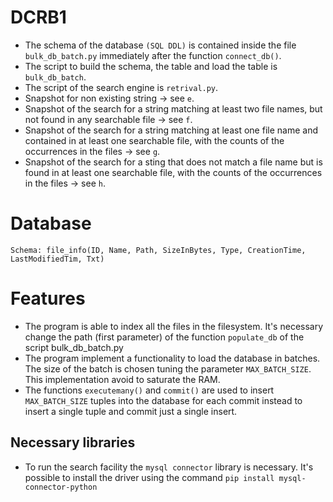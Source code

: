 # DCRB1
- The schema of the database ```(SQL DDL)``` is contained inside the file ```bulk_db_batch.py``` immediately after the function ```connect_db()```.
- The script to build the schema, the table and load the table is ```bulk_db_batch```.
- The script of the search engine is ```retrival.py```.
- Snapshot for non existing string -> see ```e```.
- Snapshot of the search for a string matching at least two file names, but not found in any searchable file -> see ```f```.
- Snapshot of the search for a string matching at least one file name and contained in at least one searchable file, with the counts of the occurrences in the files -> see ```g```.
- Snapshot of the search for a sting that does not match a file name but is found in at least one searchable file, with the counts of the occurrences in the files -> see ```h```.
# Database
```Schema: file_info(ID, Name, Path, SizeInBytes, Type, CreationTime, LastModifiedTim, Txt)```
# Features
* The program is able to index all the files in the filesystem. It's necessary change the path (first parameter) of the function ```populate_db``` of the script bulk_db_batch.py
* The program implement a functionality to load the database in batches. The size of the batch is chosen tuning the parameter ```MAX_BATCH_SIZE```. This implementation avoid to saturate the RAM.
* The functions ```executemany()``` and ```commit()``` are used to insert ```MAX_BATCH_SIZE``` tuples into the database for each commit instead to insert a single tuple and commit just a single insert.
## Necessary libraries
* To run the search facility the ```mysql connector``` library is necessary. It's possible to install the driver using the command ```pip install mysql-connector-python```
